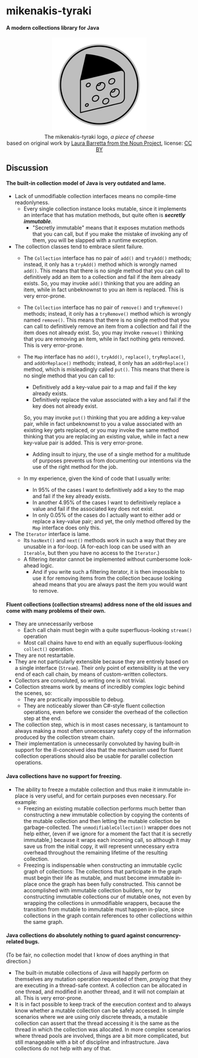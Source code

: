# mikenakis-tyraki

#### A modern collections library for Java

<p align="center">
<img title="mikenakis-tyraki logo" src="mikenakis-tyraki.svg" width="256"/><br/>
The mikenakis-tyraki logo, <i>a piece of cheese</i><br/>
based on original work by <a href="https://thenounproject.com/term/cheese/402993/">Laura Barretta from the Noun Project</a>, license: <a href="https://creativecommons.org/licenses/by/3.0/us/">CC BY</a><br/>
</p>

## Discussion

#### The built-in collection model of Java is very outdated and lame.

- Lack of unmodifiable collection interfaces means no compile-time readonlyness. 
  - Every single collection instance looks mutable, since it implements an interface that has mutation methods, but quite often is **_secretly immutable_**.
    - "Secretly immutable" means that it exposes mutation methods that you can call, but if you make the mistake of invoking any of them, you will be slapped with a runtime exception.
- The collection classes tend to embrace silent failure.
  - The `Collection` interface has no pair of `add()` and `tryAdd()` methods; instead, it only has a `tryAdd()` method which is wrongly named `add()`. This means that there is no single method that you can call to definitively add an item to a collection and fail if the item already exists. So, you may invoke `add()` thinking that you are adding an item, while in fact unbeknownst to you an item is replaced. This is very error-prone.   
  - The `Collection` interface has no pair of `remove()` and `tryRemove()` methods; instead, it only has a `tryRemove()` method which is wrongly named `remove()`. This means that there is no single method that you can call to definitively remove an item from a collection and fail if the item does not already exist. So, you may invoke `remove()` thinking that you are removing an item, while in fact nothing gets removed. This is very error-prone.    
  - The `Map` interface has no `add()`, `tryAdd()`, `replace()`, `tryReplace()`, and `addOrReplace()` methods; instead, it only has an `addOrReplace()` method, which is misleadingly called `put()`. This means that there is no single method that you can call to:
    - Definitively add a key-value pair to a map and fail if the key already exists.
    - Definitively replace the value associated with a key and fail if the key does not already exist.

    So, you may invoke `put()` thinking that you are adding a key-value pair, while in fact unbeknownst to you a value associated with an existing key gets replaced, or you may invoke the same method thinking that you are replacing an existing value, while in fact a new key-value pair is added. This is very error-prone.
    - Adding insult to injury, the use of a single method for a multitude of purposes prevents us from documenting our intentions via the use of the right method for the job.
  - In my experience, given the kind of code that I usually write:
    - In 95% of the cases I want to definitively add a key to the map and fail if the key already exists.
    - In another 4.95% of the cases I want to definitively replace a value and fail if the associated key does not exist.
    - In only 0.05% of the cases do I actually want to either add or replace a key-value pair; and yet, the only method offered by the `Map` interface does only this.
- The `Iterator` interface is lame.
  - Its `hasNext()` and `next()` methods work in such a way that they are unusable in a for-loop. (A for-each loop can be used with an `Iterable`, but then you have no access to the `Iterator`.)
  - A filtering iterator cannot be implemented without cumbersome look-ahead logic.
    - And if you write such a filtering iterator, it is then impossible to use it for removing items from the collection because looking ahead means that you are always past the item you would want to remove.
  
#### Fluent collections (collection streams) address none of the old issues and come with many problems of their own.

- They are unnecessarily verbose
  - Each call chain must begin with a quite superfluous-looking `stream()` operation
  - Most call chains have to end with an equally superfluous-looking `collect()` operation.
- They are not restartable. 
- They are not particularly extensible because they are entirely based on a single interface (`Stream`). Their only point of extensibility is at the very end of each call chain, by means of custom-written collectors.
- Collectors are convoluted, so writing one is not trivial.
- Collection streams work by means of incredibly complex logic behind the scenes, so:
  - They are practically impossible to debug.
  - They are noticeably slower than C#-style fluent collection operations, even before we consider the overhead of the collection step at the end.
- The collection step, which is in most cases necessary, is tantamount to always making a most often unnecessary safety copy of the information produced by the collection stream chain.
- Their implementation is unnecessarily convoluted by having built-in support for the ill-conceived idea that the mechanism used for fluent collection operations should also be usable for parallel collection operations.

#### Java collections have no support for freezing.

- The ability to freeze a mutable collection and thus make it immutable in-place is very useful, and for certain purposes even necessary. For example:
  - Freezing an existing mutable collection performs much better than constructing a new immutable collection by copying the contents of the mutable collection and then letting the mutable collection be garbage-collected. The `unmodifiableCollection()` wrapper does not help either, (even if we ignore for a moment the fact that it is secretly immutable,) because it wraps each incoming call, so although it may save us from the initial copy, it will represent unnecessary extra overhead throughout the remaining lifetime of the resulting collection. 
  - Freezing is indispensable when constructing an immutable cyclic graph of collections: The collections that participate in the graph must begin their life as mutable, and must become immutable in-place once the graph has been fully constructed. This cannot be accomplished with immutable collection builders, nor by constructing immutable collections our of mutable ones, not even by wrapping the collections in unmodifiable wrappers, because the transition from mutable to immutable must happen in-place, since collections in the graph contain references to other collections within the same graph.

#### Java collections do absolutely nothing to guard against concurrency-related bugs.

(To be fair, no collection model that I know of does anything in that direction.)

- The built-in mutable collections of Java will happily perform on themselves any mutation operation requested of them, _praying_ that they are executing in a thread-safe context. A collection can be allocated in one thread, and modified in another thread, and it will not complain at all. This is very error-prone.
- It is in fact possible to keep track of the execution context and to always know whether a mutable collection can be safely accessed. In simple scenarios where we are using only discrete threads, a mutable collection can assert that the thread accessing it is the same as the thread in which the collection was allocated. In more complex scenarios where thread pools are involved, things are a bit more complicated, but still manageable with a bit of discipline and infrastructure. Java collections do not help with any of that. 
